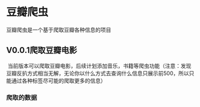 # 豆瓣爬虫

豆瓣爬虫是一个基于爬取豆瓣各种信息的项目

## V0.0.1爬取豆瓣电影
  当前版本可以爬取豆瓣电影，后续计划添加音乐，书籍等爬虫功能（注意：发现豆瓣反扒方式相当无解，无论你以什么方式去查询什么信息只展示前500，所以只能通过各种标签尽可能的爬取更多的信息）
 ### 爬取的数据
 
